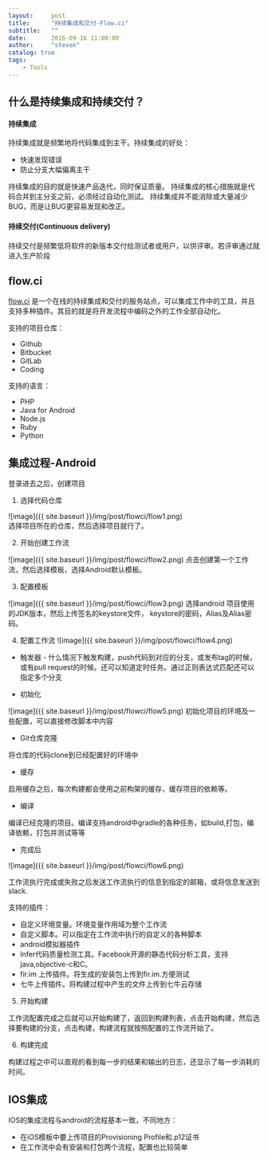 ```yaml
---
layout:     post
title:      "持续集成和交付-Flow.ci"
subtitle:   ""
date:       2016-09-16 11:00:00
author:     "steven"
catalog: true
tags:
    - Tools
---
```


## 什么是持续集成和持续交付？

#### 持续集成

持续集成就是频繁地将代码集成到主干。持续集成的好处：
 
* 快速发现错误
* 防止分支大幅偏离主干

持续集成的目的就是快速产品迭代，同时保证质量。
持续集成的核心措施就是代码合并到主分支之前，必须经过自动化测试。
持续集成并不能消除或大量减少BUG，而是让BUG更容易发现和改正。

#### 持续交付(Continuous delivery)

持续交付是频繁低将软件的新版本交付给测试者或用户，以供评审。若评审通过就进入生产阶段

## flow.ci
[flow.ci](http://flow.ci/) 是一个在线的持续集成和交付的服务站点，可以集成工作中的工具，并且支持多种插件。其目的就是将开发流程中编码之外的工作全部自动化。

支持的项目仓库：
   * Github
   * Bitbucket
   * GitLab
   * Coding

支持的语言：
   * PHP
   * Java for Android
   * Node.js
   * Ruby
   * Python

## 集成过程-Android

登录进去之后，创建项目

1.  选择代码仓库

![image]({{ site.baseurl }}/img/post/flowci/flow1.png)    
选择项目所在的仓库，然后选择项目就行了。

2.  开始创建工作流

![image]({{ site.baseurl }}/img/post/flowci/flow2.png)
 点击创建第一个工作流，然后选择模板，选择Android默认模板。

3.  配置模板

![image]({{ site.baseurl }}/img/post/flowci/flow3.png)
选择android 项目使用的JDK版本，然后上传签名的keystore文件， keystore的密码，Alias及Alias密码。

4.  配置工作流
![image]({{ site.baseurl }}/img/post/flowci/flow4.png)

* 触发器 - 什么情况下触发构建，push代码到对应的分支，或发布tag的时候，或有pull request的时候。还可以知道定时任务。通过正则表达式匹配还可以指定多个分支

* 初始化

![image]({{ site.baseurl }}/img/post/flowci/flow5.png)
初始化项目的环境及一些配置，可以直接修改脚本中内容

* Git仓库克隆

将仓库的代码clone到已经配置好的环境中

* 缓存

启用缓存之后，每次构建都会使用之前构架的缓存，缓存项目的依赖等。

* 编译

编译已经克隆的项目。编译支持android中gradle的各种任务，如build,打包，编译依赖，打包并测试等等
  
* 完成后

![image]({{ site.baseurl }}/img/post/flowci/flow6.png) 

工作流执行完成或失败之后发送工作流执行的信息到指定的邮箱，或将信息发送到slack.

支持的插件：

* 自定义环境变量。环境变量作用域为整个工作流
* 自定义脚本。可以指定在工作流中执行的自定义的各种脚本
* android模拟器插件
* Infer代码质量检测工具。Facebook开源的静态代码分析工具，支持java,objective-c和C。
* fir.im 上传插件。将生成的安装包上传到fir.im.方便测试
* 七牛上传插件。将构建过程中产生的文件上传到七牛云存储
        
5.  开始构建

工作流配置完成之后就可以开始构建了，返回到构建列表，点击开始构建，然后选择要构建的分支，点击构建，构建流程就按照配置的工作流开始了。

6.  构建完成

构建过程之中可以直观的看到每一步的结果和输出的日志，还显示了每一步消耗的时间。

## IOS集成

IOS的集成流程与android的流程基本一致，不同地方：

* 在iOS模板中要上传项目的Provisioning Profile和.p12证书
* 在工作流中会有安装和打包两个流程，配置也比较简单   
